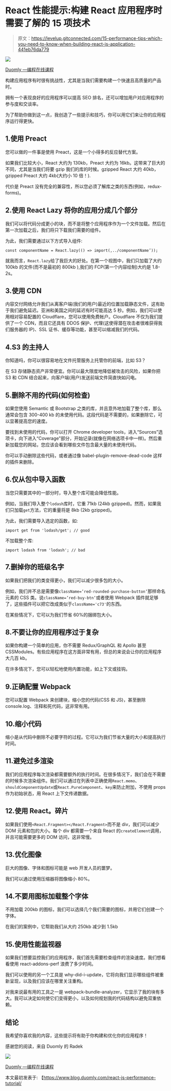 # React 性能提示:构建 React 应用程序时需要了解的 15 项技术

> 原文：<https://levelup.gitconnected.com/15-performance-tips-which-you-need-to-know-when-building-react-js-application-441eb76da779>

![](img/7039c80bed3de28b21ab43f663b3f5d3.png)

[Duomly —编程在线课程](https://www.duomly.com)

构建应用程序有时很有挑战性，尤其是当我们需要构建一个快速且高质量的产品时。

拥有一个表现良好的应用程序可以提高 SEO 排名，还可以增加用户对应用程序的参与度和交谈率。

为了帮助你做到这一点，我创造了一些提示和技巧，你可以用它们来让你的应用程序运行得更快。

## 1.使用 Preact

您可以做的一件事是使用 Preact，这是一个小得多的反应替代方案。

如果我们比较大小，React 大约为 130kb，Preact 大约为 16kb。这带来了巨大的不同，尤其是当我们将要 gzip 我们的库的时候。gzipped React 大约 40kb，gzipped Preact 大约 4kb(大约小 10 倍！).

代价是 Preact 没有完全的兼容性，所以您必须了解库之类的东西(例如，redux-forms)。

## 2.使用 React Lazy 将你的应用分成几个部分

我们可以将代码分成更小的块，而不是将整个应用程序作为一个文件加载。然后在第一次加载之后，我们将只下载我们需要的组件。

为此，我们需要通过以下方式导入组件:

```
const componentName = React.lazy(() => import(‚../componentName’));
```

就我而言，`React.lazy`给了我巨大的好处。在第一个视图中，我们只加载了大约 100kb 的文件(而不是最初的 800kb ),我们的 FCP(第一个内容绘制)大约是 1.8-2s。

## 3.使用 CDN

内容交付网络允许我们从离客户端(我们的用户)最近的位置加载静态文件，这有助于我们避免延迟。亚洲和美国之间的延迟有时可能高达 5 秒。例如，我们可以使用相对容易配置的 Cloudflare，您可以使用免费帐户。Cloudflare 不仅为我们提供了一个 CDN，而且它还具有 DDOS 保护、代理(这使得潜在攻击者很难获得我们服务器的 IP)、SSL 证书、缓存等功能，甚至可以缩减我们的代码。

## 4.S3 的主持人

你知道吗，你可以很容易地在文件托管服务上托管你的前端，比如 S3？

在 S3 存储静态资产非常便宜。你可以最大限度地降低被攻击的风险，如果你把 S3 和 CDN 结合起来，向客户端(用户)发送前端文件简直快如闪电。

## 5.删除不用的代码(如何检查)

如果您使用 Semantic 或 Bootstrap 之类的库，并且意外地加载了整个库，那么通常会包含 300-400 kb 的未使用代码。这段代码是不需要的，如果删除它，可以显著提高您的速度。

要找到未使用的代码，你可以打开 Chrome developer tools，进入“Sources”选项卡，向下进入“Coverage”部分，开始记录(就像在网络选项卡中一样)。然后重新加载您的网站，您应该会看到哪些文件包含最大量的未使用代码。

你可以手动删除这些代码，或者通过像 babel-plugin-remove-dead-code 这样的插件来删除。

## 6.仅从包中导入函数

当您只需要其中的一部分时，导入整个库可能会降低性能。

例如，当我们导入整个`lodash`库时，它重 71kb (24kb gzipped)。然而，如果我们只加载`get`方法，它的重量将是 8kb (2kb gzipped)。

为此，我们需要导入选定的函数，如:

`import get from 'lodash/get'; // good`

不加载整个库:

`import lodash from 'lodash'; // bad`

## 7.删掉你的班级名字

如果我们把我们的类变得更小，我们可以减少很多包的大小。

例如，我们并不总是需要像`className=’red-rounded-purchase-button’`那样命名元素的 CSS 类。说`className=’red-buy-btn’`或者使用 Webpack 插件就足够了，这些插件可以把它改成类似于`className='c73'`的东西。

在某些情况下，它可以为我们节省 60%的捆绑包大小。

## 8.不要让你的应用程序过于复杂

如果你构建一个简单的应用，你不需要 Redux/GraphQL 和 Apollo 甚至 CSSModules。有些应用程序在这方面非常有用，但总的来说会让你的应用程序大几百 kb。

在许多情况下，您可以轻松地使用内置功能，如上下文或挂钩。

## 9.正确配置 Webpack

您可以配置 Webpack 来创建块，缩小您的代码(CSS 和 JS)，甚至删除 console.log、注释和死代码，这非常有用。

## 10.缩小代码

缩小是从代码中删除不必要字符的过程。它可以为我们节省大量的大小和提高执行时间。

## 11.避免过多渲染

我们的应用程序每次渲染都需要额外的执行时间。在很多情况下，我们会在不需要的时候多次渲染组件。我们可以通过在列表中正确使用`React.memo`、`shouldComponentUpdate`或`React.PureComponent`、`key`来防止附加，不使用 props 作为初始状态，用 React 上下文传递数据。

## 12.使用 React。碎片

如果我们使用`<React.Fragment></React.Fragment>`而不是 div，我们可以减少 DOM 元素和包的大小。每个 div 都需要一个来自 React 的`createElement`调用，并且可能需要更多的 DOM 访问，这非常慢。

## 13.优化图像

巨大的图像、字体和图标可能是 web 开发人员的噩梦。

我们可以通过使用压缩器将图像缩小 80%。

## 14.不要用图标加载整个字体

不用加载 200kb 的图标，我们可以选择几个我们需要的图标，并用它们创建一个字体。

在我们的案例中，它帮助我们从大约 250kb 减少到 1.5kb

## 15.使用性能监视器

如果我们想要监控我们的应用程序，我们首先需要检查组件的渲染速度。我们想看看使用 react-addons-perf 浪费了多少时间。

我们可以使用的另一个工具是 why-did-i-update，它将向我们显示哪些组件被重新呈现，以及我们应该在哪里关注重构。

对我来说最有用的工具之一是 webpack-bundle-analyzer，它显示了我的块有多大。我可以决定如何使它们变得更小，以及如何规划我的代码结构以避免双重依赖。

## 结论

我希望你喜欢我的内容，这些提示将有助于你构建和优化你的应用程序！

感谢您的阅读，来自 Duomly 的 Radek

![](img/2bebe9fe48fb99c5d1c4456e97533030.png)

[Duomly —编程在线课程](https://www.duomly.com)

本文最初发表于:
【https://www.blog.duomly.com/react-js-performance-tutorial/ 